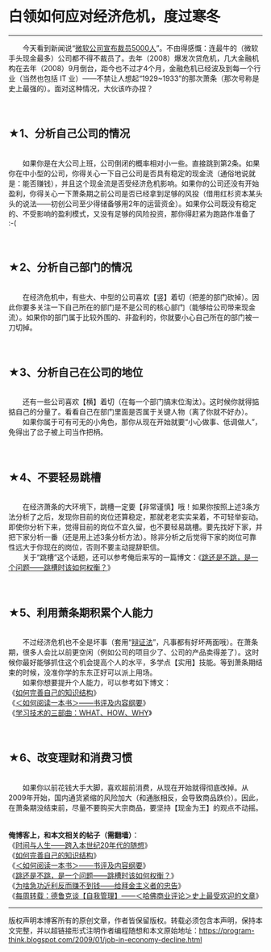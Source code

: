 # 白领如何应对经济危机，度过寒冬 

-----

<div class="post-body entry-content">
　　今天看到新闻说“<a href="http://news.xinhuanet.com/world/2009-01/23/content_10707226.htm" rel="nofollow" target="_blank">微软公司宣布裁员5000人</a>”。不由得感慨：连最牛的（微软手头现金最多）公司都不得不裁员了。去年（2008）爆发次贷危机，几大金融机构在去年（2008）9月倒台，距今也不过才4个月，金融危机已经波及到每一个行业（当然也包括 IT 业）——不禁让人想起“1929~1933”的那次萧条（那次号称是史上最强的）。面对这种情况，大伙该咋办捏？<br/>
<a name="more"></a><br/>
<br/>
<h2>★1、分析自己公司的情况</h2><br/>
　　如果你是在大公司上班，公司倒闭的概率相对小一些。直接跳到第2条。如果你在中小型的公司，你得关心一下自己公司是否具有稳定的现金流（通俗地说就是：能否赚钱），并且这个现金流是否受经济危机影响。如果你的公司还没有开始盈利，你得关心一下萧条期之前公司是否已经拿到足够的风投（借用红杉资本某头头的说法——初创公司至少得储备够用2年的运营资金）。如果你公司既没有稳定的、不受影响的盈利模式，又没有足够的风险投资，那你得赶紧为跑路作准备了 :-(<br/>
<br/>
<br/>
<h2>★2、分析自己部门的情况</h2><br/>
　　在经济危机中，有些大、中型的公司喜欢【竖】着切（把差的部门砍掉）。因此你要多关注一下自己所在的部门是不是公司的核心部门（能够给公司带来现金流）。如果你的部门属于比较外围的、非盈利的，你就要小心自己所在的部门被一刀切掉。<br/>
<br/>
<br/>
<h2>★3、分析自己在公司的地位</h2><br/>
　　还有一些公司喜欢【横】着切（在每一个部门搞末位淘汰）。这时候你就得掂掂自己的分量了。看看自己在部门里面是否属于关键人物（离了你就不好办）。<br/>
　　如果你属于可有可无的小角色，那你从现在开始就要“小心做事、低调做人”，免得出了岔子被上司当作把柄。<br/>
<br/>
<br/>
<h2>★4、不要轻易跳槽</h2><br/>
　　在经济萧条的大环境下，跳槽一定要【非常谨慎】哦！如果你按照上述3条方法分析了之后，发现你目前的岗位还算稳定，那就老老实实呆着，不可轻举妄动。即使你分析下来，觉得目前的岗位不宜久留，也不要轻易跳槽。要先找好下家，并把下家分析一番（还是用上述3条分析方法）。除非分析之后觉得下家的岗位可靠性远大于你现在的岗位，否则不要主动提辞职信。<br/>
　　关于“跳槽”这个话题，还可以参考俺后来写的一篇博文：《<a href="../../2009/11/job-hopping.md">跳还是不跳，是一个问题——跳槽时该如何权衡？</a>》<br/>
<br/>
<br/>
<h2>★5、利用萧条期积累个人能力</h2><br/>
　　不过经济危机也不全是坏事（套用“<a href="../../2012/06/weekly-share-8.md">辩证法</a>”，凡事都有好坏两面哦）。在萧条期，很多人会比以前更空闲（例如公司的项目少了、公司的产品卖得差了）。这时候你最好能够抓住这个机会提高个人的水平，多学点【实用】技能。等到萧条期结束的时候，没准你学的东东正好可以派上用场。<br/>
　　如果你想要提升个人能力，可以参考如下博文：<br/>
《<a href="../../2013/09/knowledge-structure.md">如何完善自己的知识结构</a>》<br/>
《<a href="../../2013/04/how-to-read-book.md">＜如何阅读一本书＞——书评及内容纲要</a>》<br/>
《<a href="../../2009/02/study-technology-in-three-steps.md">学习技术的三部曲：WHAT、HOW、WHY</a>》<br/>
<br/>
<br/>
<h2>★6、改变理财和消费习惯</h2><br/>
　　如果你以前花钱大手大脚，喜欢超前消费，从现在开始就得彻底改掉。从2009年开始，国内通货紧缩的风险加大（和通胀相反，会导致商品跌价）。因此，在萧条期没结束前，尽量不要购买大宗商品，要坚持【现金为王】的观点不动摇。<br/>
<br/>
<br/>
<b>俺博客上，和本文相关的帖子（需翻墙）</b>：<br/>
《<a href="../../2019/12/Time-and-Life.md">时间与人生——跨入本世纪20年代的随想</a>》<br/>
《<a href="../../2013/09/knowledge-structure.md">如何完善自己的知识结构</a>》<br/>
《<a href="../../2013/04/how-to-read-book.md">＜如何阅读一本书＞——书评及内容纲要</a>》<br/>
《<a href="../../2009/11/job-hopping.md">跳还是不跳，是一个问题——跳槽时该如何权衡？</a>》<br/>
《<a href="../../2014/01/misunderstanding-about-making-money.md">为啥急功近利反而赚不到钱——给拜金主义者的忠告</a>》<br/>
《<a href="../../2018/06/weekly-share-121.md">每周转载：德鲁克谈【自我管理】——＜哈佛商业评论＞史上最受欢迎的文章</a>》
</div>


------------------------------------------------

版权声明本博客所有的原创文章，作者皆保留版权。转载必须包含本声明，保持本文完整，并以超链接形式注明作者编程随想和本文原始地址：https://program-think.blogspot.com/2009/01/job-in-economy-decline.html
